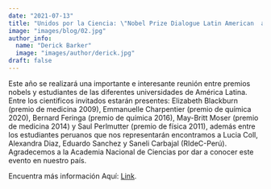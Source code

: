 ```yaml
---
date: "2021-07-13"
title: "Unidos por la Ciencia: \"Nobel Prize Dialogue Latin American  and  the Caribbean\""
image: "images/blog/02.jpg"
author_info: 
  name: "Derick Barker"
  image: "images/author/derick.jpg"
draft: false
---
```


Este año se realizará una importante e interesante reunión entre premios nobels y estudiantes de las diferentes universidades de América Latina. Entre los cientificos invitados estarán presentes: Elizabeth Blackburn (premio de medicina 2009), Emmanuelle Charpentier (premio de química 2020), Bernard Feringa (premio de química 2016), May-Britt Moser (premio de medicina 2014) y Saul Perlmutter (premio de física 2011), además entre los estudiantes peruanos que nos representarán encontramos a Lucia Coll, Alexandra Diaz, Eduardo Sanchez y Saneli Carbajal (RIdeC-Perú). Agradecemos a la Academia Nacional de Ciencias por dar a conocer este evento en nuestro país.

Encuentra más información Aquí: [Link](https://www.facebook.com/ANCdelPeru/posts/2985296631724541).
